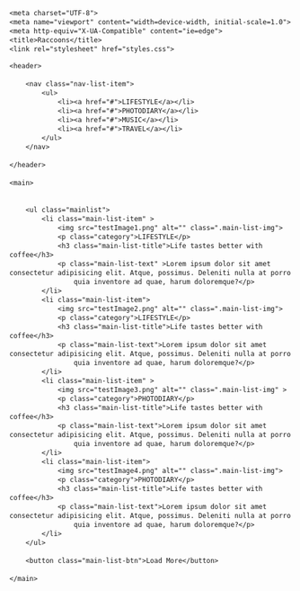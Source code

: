 
<html lang="en">

<head>

    <meta charset="UTF-8">
    <meta name="viewport" content="width=device-width, initial-scale=1.0">
    <meta http-equiv="X-UA-Compatible" content="ie=edge">
    <title>Raccoons</title>
    <link rel="stylesheet" href="styles.css">

</head>

<body>

    <header>

        <nav class="nav-list-item">
            <ul>
                <li><a href="#">LIFESTYLE</a></li>
                <li><a href="#">PHOTODIARY</a></li>
                <li><a href="#">MUSIC</a></li>
                <li><a href="#">TRAVEL</a></li>
            </ul>
        </nav>

    </header>

    <main>


        <ul class="mainlist">
            <li class="main-list-item" >
                <img src="testImage1.png" alt="" class=".main-list-img">
                <p class="category">LIFESTYLE</p>
                <h3 class="main-list-title">Life tastes better with coffee</h3>
                <p class="main-list-text" >Lorem ipsum dolor sit amet consectetur adipisicing elit. Atque, possimus. Deleniti nulla at porro
                    quia inventore ad quae, harum doloremque?</p>
            </li>
            <li class="main-list-item">
                <img src="testImage2.png" alt="" class=".main-list-img">
                <p class="category">LIFESTYLE</p>
                <h3 class="main-list-title">Life tastes better with coffee</h3>
                <p class="main-list-text">Lorem ipsum dolor sit amet consectetur adipisicing elit. Atque, possimus. Deleniti nulla at porro
                    quia inventore ad quae, harum doloremque?</p>
            </li>
            <li class="main-list-item" >
                <img src="testImage3.png" alt="" class=".main-list-img" >
                <p class="category">PHOTODIARY</p>
                <h3 class="main-list-title">Life tastes better with coffee</h3>
                <p class="main-list-text">Lorem ipsum dolor sit amet consectetur adipisicing elit. Atque, possimus. Deleniti nulla at porro
                    quia inventore ad quae, harum doloremque?</p>
            </li>
            <li class="main-list-item">
                <img src="testImage4.png" alt="" class=".main-list-img">
                <p class="category">PHOTODIARY</p>
                <h3 class="main-list-title">Life tastes better with coffee</h3>
                <p class="main-list-text">Lorem ipsum dolor sit amet consectetur adipisicing elit. Atque, possimus. Deleniti nulla at porro
                    quia inventore ad quae, harum doloremque?</p>
            </li>
        </ul>
        
        <button class="main-list-btn">Load More</button>

    </main>



</body>

</html>
